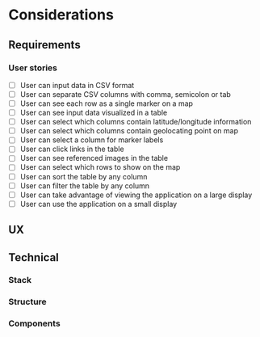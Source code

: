 # Considerations

## Requirements

### User stories

* [ ] User can input data in CSV format
* [ ] User can separate CSV columns with comma, semicolon or tab
* [ ] User can see each row as a single marker on a map
* [ ] User can see input data visualized in a table
* [ ] User can select which columns contain latitude/longitude information
* [ ] User can select which columns contain geolocating point on map
* [ ] User can select a column for marker labels
* [ ] User can click links in the table
* [ ] User can see referenced images in the table
* [ ] User can select which rows to show on the map
* [ ] User can sort the table by any column
* [ ] User can filter the table by any column
* [ ] User can take advantage of viewing the application on a large display
* [ ] User can use the application on a small display

## UX

## Technical

### Stack

### Structure

### Components